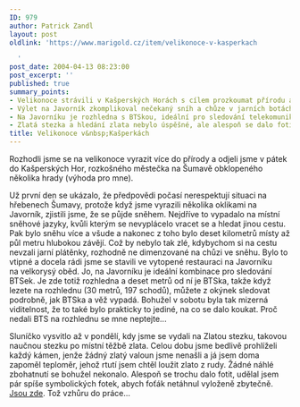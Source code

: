 ```yaml
---
ID: 979
author: Patrick Zandl
layout: post
oldlink: 'https://www.marigold.cz/item/velikonoce-v-kasperkach

  '
post_date: 2004-04-13 08:23:00
post_excerpt: ''
published: true
summary_points:
- Velikonoce strávili v Kašperských Horách s cílem prozkoumat přírodu a hrady.
- Výlet na Javorník zkomplikoval nečekaný sníh a chůze v jarních botách.
- Na Javorníku je rozhledna s BTSkou, ideální pro sledování telekomunikační techniky.
- Zlatá stezka a hledání zlata nebylo úspěšné, ale alespoň se dalo fotit.
title: Velikonoce v&nbsp;Kašperkách
---
```


<p>
Rozhodli jsme se na velikonoce vyrazit více do přírody a odjeli jsme v pátek do Kašperských Hor, rozkošného městečka na Šumavě obklopeného několika hrady (výhoda pro mne).</p>

<p>
Už první den se ukázalo, že předpovědi počasí nerespektují situaci na hřebenech Šumavy, protože když jsme vyrazili několika oklikami na Javorník, zjistili jsme, že se půjde sněhem. Nejdříve to vypadalo na místní sněhové jazyky, kvůli kterým se nevyplácelo vracet se a hledat jinou cestu. Pak bylo sněhu více a všude a nakonec z toho bylo deset kilometrů místy až půl metru hlubokou závějí. Což by nebylo tak zlé, kdybychom si na cestu nevzali jarní plátěnky, rozhodně ne dimenzované na chůzi ve sněhu.&#160;Bylo to vtipné&#160;a docela rádi jsme se stavili ve vytopené restauraci na Javorníku na&#160;velkorysý oběd.&#160;Jo, na Javorníku je ideální kombinace pro sledování BTSek. Je zde totiž rozhledna a deset metrů od ní je BTSka, takže když lezete na rozhlednu (30 metrů, 197 schodů), můžete z okýnek sledovat podrobně, jak BTSka a věž vypadá. Bohužel v sobotu byla tak mizerná viditelnost, že to také bylo prakticky to jediné, na co se dalo koukat. Proč nedali BTS na rozhlednu se mne neptejte...</p>

<p>
Sluníčko vysvitlo až v pondělí, kdy jsme se vydali na Zlatou stezku, takovou naučnou stezku po místní těžbě zlata. Celou dobu jsme bedlivě prohlíželi každý kámen, jenže žádný zlatý valoun jsme nenašli a já jsem doma zapoměl teploměr, jehož rtutí jsem chtěl loužit zlato z rudy. Žádné náhlé zbohatnutí se bohužel nekonalo. Alespoň se trochu dalo fotit, udělal jsem pár spíše symbolických fotek, abych foťák netáhnul vyloženě zbytečně. <A href="http://tangero.me.cz/kasperky/" target=_blank>Jsou zde</A>. Tož vzhůru do práce... </p>